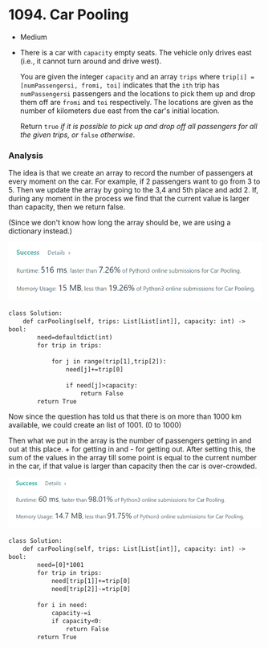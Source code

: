 # 1094. Car Pooling

* Medium
*   There is a car with `capacity` empty seats. The vehicle only drives east (i.e., it cannot turn around and drive west).

    You are given the integer `capacity` and an array `trips` where `trip[i] = [numPassengersi, fromi, toi]` indicates that the `ith` trip has `numPassengersi` passengers and the locations to pick them up and drop them off are `fromi` and `toi` respectively. The locations are given as the number of kilometers due east from the car's initial location.

    Return `true` _if it is possible to pick up and drop off all passengers for all the given trips, or_ `false` _otherwise_.

### Analysis

The idea is that we create an array to record the number of passengers at every moment on the car. For example, if 2 passengers want to go from 3 to 5. Then we update the array by going to  the 3,4 and 5th place and add 2. If, during any moment in the process we find that the current value is larger than capacity, then we return false.&#x20;

(Since we don't know how long the array should be, we are using a dictionary instead.)

![](<../.gitbook/assets/image (16) (1) (1) (1).png>)

```
class Solution:
    def carPooling(self, trips: List[List[int]], capacity: int) -> bool:
        need=defaultdict(int) 
        for trip in trips:

            for j in range(trip[1],trip[2]):
                need[j]+=trip[0]

                if need[j]>capacity:
                    return False
        return True
```

Now since the question has told us that there is on more than 1000 km available, we could create an list of 1001. (0 to 1000)

Then what we put in the array is the number of passengers getting in and out at this place. + for getting in and - for getting out. After setting this, the sum of the values in the array till some point is equal to the current number in the car, if that value is larger than capacity then the car is over-crowded.&#x20;

![](<../.gitbook/assets/image (17) (1).png>)

```
class Solution:
    def carPooling(self, trips: List[List[int]], capacity: int) -> bool:
        need=[0]*1001
        for trip in trips:
            need[trip[1]]+=trip[0]
            need[trip[2]]-=trip[0]
        
        for i in need:
            capacity-=i
            if capacity<0:
                return False
        return True
```
